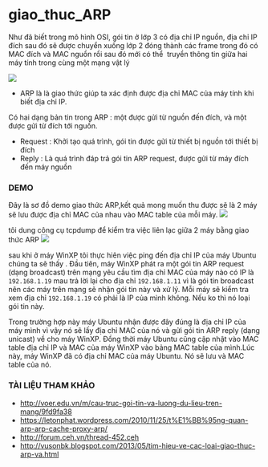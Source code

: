 # giao_thuc_ARP
Như đã biết trong mô hình OSI, gói tin ở lớp 3 có địa chỉ IP nguồn, địa chỉ IP đích sau đó sẽ được chuyển xuống lớp 2 đóng thành các frame trong đó có MAC đích và MAC nguồn rồi sau đó mới có thể  truyền thông tin giữa hai máy tính trong cùng một mạng vật lý 

<img src="http://i.imgur.com/ZvtsjE6.jpg">

- ARP là  là giao thức giúp ta xác định được địa chỉ MAC của máy tính khi biết địa chỉ IP.

Có hai dạng bản tin trong ARP : một được gửi từ nguồn đến đích, và một được gửi từ đích tới nguồn.
+ Request : Khởi tạo quá trình, gói tin được gửi từ thiết bị nguồn tới thiết bị đích
+ Reply : Là quá trình đáp trả gói tin ARP request, được gửi từ máy đích đến máy nguồn



### DEMO
Đây là sơ đồ demo giao thức ARP,kết quả mong muốn thu được sẽ là 2 máy sẽ  lưu được địa chỉ MAC của nhau vào MAC table của mỗi máy.
<img src="http://i.imgur.com/vRLmmIZ.png">

tôi dung công cụ tcpdump để kiểm tra việc liên lạc giữa 2 máy bằng giao thức ARP
<img src="http://i.imgur.com/fHBmNfh.png">

sau khi ở máy WinXP tôi thực hiên việc ping đến địa chỉ IP của máy Ubuntu chúng ta sẽ thấy . Đầu tiên, máy WinXP phát ra một gói tin ARP request (dạng broadcast) trên mạng yêu cầu tìm địa chỉ MAC của máy nào có IP là `192.168.1.19` mau trả lời lại cho địa chỉ `192.168.1.11` vì là gói tin broadcast nên các máy trên mạng sẽ nhận gói tin này và xử lý. Mỗi máy sẽ kiểm tra xem địa chỉ `192.168.1.19` có phải là IP của mình không. Nếu ko thì nó loại gói tin này. 

Trong trường hợp này máy Ubuntu nhận được đây đúng là địa chỉ IP của máy mình vì vậy nó sẽ lấy địa chỉ MAC của nó và gửi gói tin ARP reply (dạng unicast) về cho máy WinXP. Đồng thời máy Ubuntu cũng cập nhật vào MAC table địa chỉ IP và MAC của máy WinXP vào bảng MAC table của mình.Lúc này, máy WinXP đã có địa chỉ MAC của máy Ubuntu. Nó sẽ lưu và MAC table của nó.

### TÀI LIỆU THAM KHẢO
- http://voer.edu.vn/m/cau-truc-goi-tin-va-luong-du-lieu-tren-mang/9fd9fa38
- https://letonphat.wordpress.com/2010/11/25/t%E1%BB%95ng-quan-arp-arp-cache-proxy-arp/
- http://forum.ceh.vn/thread-452.ceh
- http://vusonbk.blogspot.com/2013/05/tim-hieu-ve-cac-loai-giao-thuc-arp-va.html



